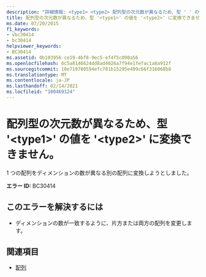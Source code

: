 ```yaml
---
description: "詳細情報: <type1> <type2> 配列型の次元数が異なるため、型 ' ' の値を ' ' に変換できません。"
title: 配列型の次元数が異なるため、型 '<type1>' の値を '<type2>' に変換できません。
ms.date: 07/20/2015
f1_keywords:
- vbc30414
- bc30414
helpviewer_keywords:
- BC30414
ms.assetid: 0b103956-ce19-4bf8-9ec5-ef4f5c090a56
ms.openlocfilehash: 6c5a8146624dd8ad4026a7f94e1fefac1a8a912f
ms.sourcegitcommit: 10e719780594efc781b15295e499c66f316068b8
ms.translationtype: MT
ms.contentlocale: ja-JP
ms.lasthandoff: 02/14/2021
ms.locfileid: "100469124"
---
```

# <a name="value-of-type-type1-cannot-be-converted-to-type2-because-the-array-types-have-different-numbers-of-dimensions"></a>配列型の次元数が異なるため、型 '\<type1>' の値を '\<type2>' に変換できません。

1 つの配列をディメンションの数が異なる別の配列に変換しようとしました。  
  
 **エラー ID:** BC30414  
  
## <a name="to-correct-this-error"></a>このエラーを解決するには  
  
- ディメンションの数が一致するように、片方または両方の配列を変更します。  
  
## <a name="see-also"></a>関連項目

- [配列](../programming-guide/language-features/arrays/index.md)
